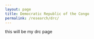 ```yaml
---
layout: page
title: Democratic Republic of the Congo
permalink: /research/drc/
---
```


this will be my drc page
